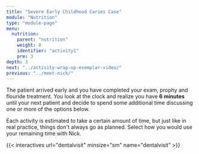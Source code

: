 ```yaml
---
title: "Severe Early Childhood Caries Case"
module: "Nutrition"
type: "module-page"
menu:
  nutrition:
    parent: "nutrition"
    weight: 8
    identifier: "activity1"
    pre: 3
depth: 3
next: "../activity-wrap-up-exemplar-video/"
previous: "../meet-nick/"
---
```

<div class="pageblock"><p>The patient arrived early and you have completed your exam, prophy and flouride treatment. You look at the clock and realize you have <strong>6 minutes</strong> until your next patient and decide to spend some additional time discussing one or more of the options below.</p>
<p>Each activity is estimated to take a certain amount of time, but just like in real practice, things don't always go as planned. Select how you would use your remaining time with Nick.</p>
</div>

{{< interactives url="dentalvisit" minsize="sm" name="dentalvisit" >}}